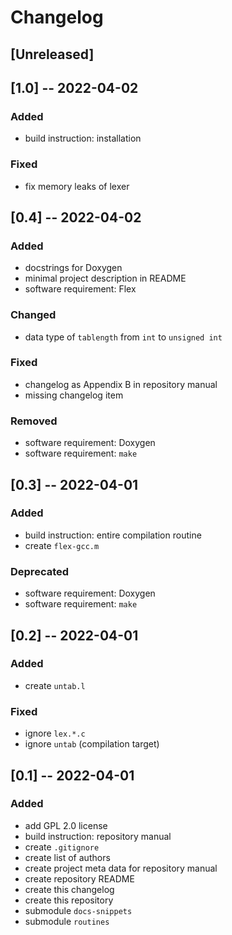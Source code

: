 <!------------------------------------------------------------------------------
--
-- Copyright (C) 2022 Kevin Matthes
--
-- This program is free software; you can redistribute it and/or modify
-- it under the terms of the GNU General Public License as published by
-- the Free Software Foundation; either version 2 of the License, or
-- (at your option) any later version.
--
-- This program is distributed in the hope that it will be useful,
-- but WITHOUT ANY WARRANTY; without even the implied warranty of
-- MERCHANTABILITY or FITNESS FOR A PARTICULAR PURPOSE.  See the
-- GNU General Public License for more details.
--
-- You should have received a copy of the GNU General Public License along
-- with this program; if not, write to the Free Software Foundation, Inc.,
-- 51 Franklin Street, Fifth Floor, Boston, MA 02110-1301 USA.
--
----
--
--  FILE
--      CHANGELOG.md
--
--  BRIEF
--      The development history of this project.
--
--  AUTHOR
--      Kevin Matthes
--
--  COPYRIGHT
--      (C) 2022 Kevin Matthes.
--      This file is licensed GPL 2 as of June 1991.
--
--  DATE
--      2022
--
--  NOTE
--      See `LICENSE' for full license.
--      See `README.md' for project details.
--
------------------------------------------------------------------------------->

# Changelog

## [Unreleased]

## [1.0] -- 2022-04-02

### Added

* build instruction:  installation

### Fixed

* fix memory leaks of lexer

## [0.4] -- 2022-04-02

### Added

* docstrings for Doxygen
* minimal project description in README
* software requirement: Flex

### Changed

* data type of `tablength` from `int` to `unsigned int`

### Fixed

* changelog as Appendix B in repository manual
* missing changelog item

### Removed

* software requirement: Doxygen
* software requirement: `make`

## [0.3] -- 2022-04-01

### Added

* build instruction:  entire compilation routine
* create `flex-gcc.m`

### Deprecated

* software requirement: Doxygen
* software requirement: `make`

## [0.2] -- 2022-04-01

### Added

* create `untab.l`

### Fixed

* ignore `lex.*.c`
* ignore `untab` (compilation target)

## [0.1] -- 2022-04-01

### Added

* add GPL 2.0 license
* build instruction:  repository manual
* create `.gitignore`
* create list of authors
* create project meta data for repository manual
* create repository README
* create this changelog
* create this repository
* submodule `docs-snippets`
* submodule `routines`

<!----------------------------------------------------------------------------->
